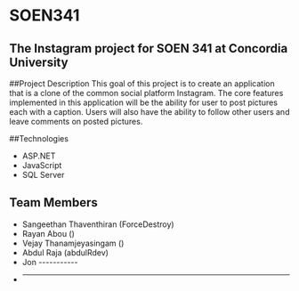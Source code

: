 # SOEN341

## The Instagram project for SOEN 341 at Concordia University

##Project Description
This goal of this project is to create an application that is a clone of the common social platform Instagram. The core features implemented in this application will be the ability for user to post pictures each with a caption. Users will also have the ability to follow other users and leave comments on posted pictures. 

##Technologies
* ASP.NET
* JavaScript
* SQL Server


## Team Members
* Sangeethan Thaventhiran (ForceDestroy)
* Rayan Abou ()
* Vejay Thanamjeyasingam ()
* Abdul Raja (abdulRdev)
* Jon -----------
* -------



